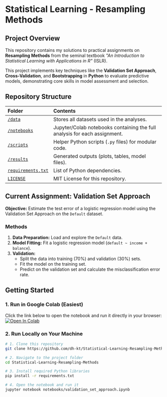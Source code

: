 # Statistical Learning - Resampling Methods

## Project Overview

This repository contains my solutions to practical assignments on **Resampling Methods** from the seminal textbook *"An Introduction to Statistical Learning with Applications in R"* (ISLR).

This project implements key techniques like the **Validation Set Approach**, **Cross-Validation**, and **Bootstrapping** in **Python** to evaluate predictive models, demonstrating core skills in model assessment and selection.

## Repository Structure

| Folder | Contents |
| :--- | :--- |
| [`/data`](/data) | Stores all datasets used in the analyses. |
| [`/notebooks`](/notebooks) | Jupyter/Colab notebooks containing the full analysis for each assignment. |
| [`/scripts`](/scripts) | Helper Python scripts (`.py` files) for modular code. |
| [`/results`](/results) | Generated outputs (plots, tables, model files). |
| [`requirements.txt`](requirements.txt) | List of Python dependencies. |
| [`LICENSE`](LICENSE) | MIT License for this repository. |

## Current Assignment: Validation Set Approach

**Objective:** Estimate the test error of a logistic regression model using the Validation Set Approach on the `Default` dataset.

### Methods
1.  **Data Preparation:** Load and explore the `Default` data.
2.  **Model Fitting:** Fit a logistic regression model (`default ~ income + balance`).
3.  **Validation:** 
    - Split the data into training (70%) and validation (30%) sets.
    - Fit the model on the training set.
    - Predict on the validation set and calculate the misclassification error rate.

## Getting Started

### 1. Run in Google Colab (Easiest)
Click the link below to open the notebook and run it directly in your browser:  
[![Open In Colab](https://colab.research.google.com/assets/colab-badge.svg)](https://colab.research.google.com/github/dh-kt/Statistical-Learning-Resampling-Methods/blob/main/notebooks/validation_set_approach.ipynb)

### 2. Run Locally on Your Machine
```bash
# 1. Clone this repository
git clone https://github.com/dh-kt/Statistical-Learning-Resampling-Methods.git

# 2. Navigate to the project folder
cd Statistical-Learning-Resampling-Methods

# 3. Install required Python libraries
pip install -r requirements.txt

# 4. Open the notebook and run it
jupyter notebook notebooks/validation_set_approach.ipynb
